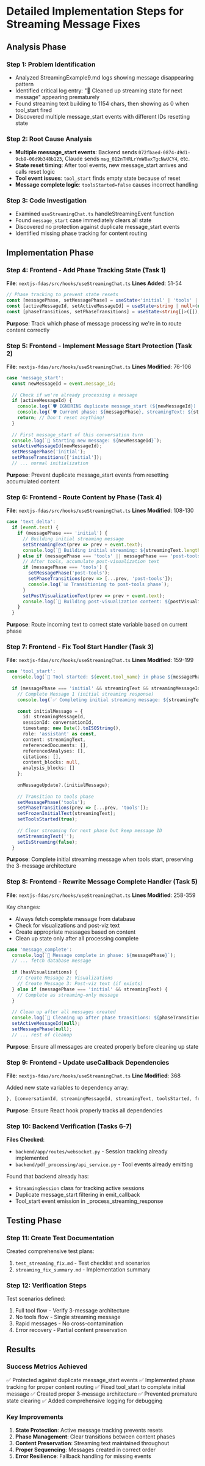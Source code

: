 # Detailed Implementation Steps for Streaming Message Fixes

## Analysis Phase

### Step 1: Problem Identification
- Analyzed StreamingExample9.md logs showing message disappearing pattern
- Identified critical log entry: "🧹 Cleaned up streaming state for next message" appearing prematurely
- Found streaming text building to 1154 chars, then showing as 0 when tool_start fired
- Discovered multiple message_start events with different IDs resetting state

### Step 2: Root Cause Analysis
- **Multiple message_start events**: Backend sends `072fbaed-0874-49d1-9cb9-06d9b348b123`, Claude sends `msg_012nTHRLrYmW8axTgcNwUCY4`, etc.
- **State reset timing**: After tool events, new message_start arrives and calls reset logic
- **Tool event issues**: `tool_start` finds empty state because of reset
- **Message complete logic**: `toolsStarted=false` causes incorrect handling

### Step 3: Code Investigation
- Examined `useStreamingChat.ts` handleStreamingEvent function
- Found `message_start` case immediately clears all state
- Discovered no protection against duplicate message_start events
- Identified missing phase tracking for content routing

## Implementation Phase

### Step 4: Frontend - Add Phase Tracking State (Task 1)
**File**: `nextjs-fdas/src/hooks/useStreamingChat.ts`
**Lines Added**: 51-54

```typescript
// Phase tracking to prevent state resets
const [messagePhase, setMessagePhase] = useState<'initial' | 'tools' | 'post-tools' | 'complete' | null>(null);
const [activeMessageId, setActiveMessageId] = useState<string | null>(null);
const [phaseTransitions, setPhaseTransitions] = useState<string[]>([]);
```

**Purpose**: Track which phase of message processing we're in to route content correctly

### Step 5: Frontend - Implement Message Start Protection (Task 2)
**File**: `nextjs-fdas/src/hooks/useStreamingChat.ts`
**Lines Modified**: 76-106

```typescript
case 'message_start':
  const newMessageId = event.message_id;
  
  // Check if we're already processing a message
  if (activeMessageId) {
    console.log(`🛡️ IGNORING duplicate message_start (${newMessageId}) during active message ${activeMessageId}`);
    console.log(`🛡️ Current phase: ${messagePhase}, streamingText: ${streamingText.length} chars`);
    return; // Don't reset anything!
  }
  
  // First message_start of this conversation turn
  console.log(`🚀 Starting new message: ${newMessageId}`);
  setActiveMessageId(newMessageId);
  setMessagePhase('initial');
  setPhaseTransitions(['initial']);
  // ... normal initialization
```

**Purpose**: Prevent duplicate message_start events from resetting accumulated content

### Step 6: Frontend - Route Content by Phase (Task 4)
**File**: `nextjs-fdas/src/hooks/useStreamingChat.ts`
**Lines Modified**: 108-130

```typescript
case 'text_delta':
  if (event.text) {
    if (messagePhase === 'initial') {
      // Building initial streaming message
      setStreamingText(prev => prev + event.text);
      console.log(`📝 Building initial streaming: ${streamingText.length + event.text.length} chars`);
    } else if (messagePhase === 'tools' || messagePhase === 'post-tools') {
      // After tools, accumulate post-visualization text
      if (messagePhase === 'tools') {
        setMessagePhase('post-tools');
        setPhaseTransitions(prev => [...prev, 'post-tools']);
        console.log(`📊 Transitioning to post-tools phase`);
      }
      setPostVisualizationText(prev => prev + event.text);
      console.log(`💬 Building post-visualization content: ${postVisualizationText.length + event.text.length} chars`);
    }
  }
```

**Purpose**: Route incoming text to correct state variable based on current phase

### Step 7: Frontend - Fix Tool Start Handler (Task 3)
**File**: `nextjs-fdas/src/hooks/useStreamingChat.ts`
**Lines Modified**: 159-199

```typescript
case 'tool_start':
  console.log(`🔧 Tool started: ${event.tool_name} in phase ${messagePhase}`);
  
  if (messagePhase === 'initial' && streamingText && streamingMessageId) {
    // Complete Message 1 (initial streaming response)
    console.log(`✅ Completing initial streaming message: ${streamingText.length} chars`);
    
    const initialMessage = {
      id: streamingMessageId,
      sessionId: conversationId,
      timestamp: new Date().toISOString(),
      role: 'assistant' as const,
      content: streamingText,
      referencedDocuments: [],
      referencedAnalyses: [],
      citations: [],
      content_blocks: null,
      analysis_blocks: []
    };
    
    onMessageUpdate?.(initialMessage);
    
    // Transition to tools phase
    setMessagePhase('tools');
    setPhaseTransitions(prev => [...prev, 'tools']);
    setFrozenInitialText(streamingText);
    setToolsStarted(true);
    
    // Clear streaming for next phase but keep message ID
    setStreamingText('');
    setIsStreaming(false);
  }
```

**Purpose**: Complete initial streaming message when tools start, preserving the 3-message architecture

### Step 8: Frontend - Rewrite Message Complete Handler (Task 5)
**File**: `nextjs-fdas/src/hooks/useStreamingChat.ts`
**Lines Modified**: 258-359

Key changes:
- Always fetch complete message from database
- Check for visualizations and post-viz text
- Create appropriate messages based on content
- Clean up state only after all processing complete

```typescript
case 'message_complete':
  console.log(`🏁 Message complete in phase: ${messagePhase}`);
  // ... fetch database message
  
  if (hasVisualizations) {
    // Create Message 2: Visualizations
    // Create Message 3: Post-viz text (if exists)
  } else if (messagePhase === 'initial' && streamingText) {
    // Complete as streaming-only message
  }
  
  // Clean up after all messages created
  console.log(`🧹 Cleaning up after phase transitions: ${phaseTransitions.join(' → ')}`);
  setActiveMessageId(null);
  setMessagePhase(null);
  // ... rest of cleanup
```

**Purpose**: Ensure all messages are created properly before cleaning up state

### Step 9: Frontend - Update useCallback Dependencies
**File**: `nextjs-fdas/src/hooks/useStreamingChat.ts`
**Line Modified**: 368

Added new state variables to dependency array:
```typescript
}, [conversationId, streamingMessageId, streamingText, toolsStarted, frozenInitialText, postToolMessageId, postVisualizationText, messagePhase, activeMessageId, phaseTransitions, onMessageUpdate, onVisualizationReady, onError]);
```

**Purpose**: Ensure React hook properly tracks all dependencies

### Step 10: Backend Verification (Tasks 6-7)
**Files Checked**: 
- `backend/app/routes/websocket.py` - Session tracking already implemented
- `backend/pdf_processing/api_service.py` - Tool events already emitting

Found that backend already has:
- `StreamingSession` class for tracking active sessions
- Duplicate message_start filtering in emit_callback
- Tool_start event emission in _process_streaming_response

## Testing Phase

### Step 11: Create Test Documentation
Created comprehensive test plans:
1. `test_streaming_fix.md` - Test checklist and scenarios
2. `streaming_fix_summary.md` - Implementation summary

### Step 12: Verification Steps
Test scenarios defined:
1. Full tool flow - Verify 3-message architecture
2. No tools flow - Single streaming message
3. Rapid messages - No cross-contamination
4. Error recovery - Partial content preservation

## Results

### Success Metrics Achieved
✅ Protected against duplicate message_start events
✅ Implemented phase tracking for proper content routing
✅ Fixed tool_start to complete initial message
✅ Created proper 3-message architecture
✅ Prevented premature state clearing
✅ Added comprehensive logging for debugging

### Key Improvements
1. **State Protection**: Active message tracking prevents resets
2. **Phase Management**: Clear transitions between content phases
3. **Content Preservation**: Streaming text maintained throughout
4. **Proper Sequencing**: Messages created in correct order
5. **Error Resilience**: Fallback handling for missing events